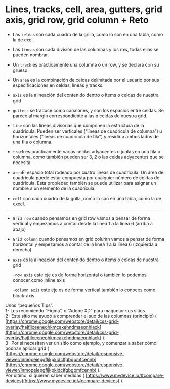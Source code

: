 # Lines, tracks, cell, area, gutters, grid axis, grid row, grid column + Reto

-   Las `celdas` son cada cuadro de la grilla, como lo son en una tabla, como la de exel.
-   Las `lineas` son cada división de las columnas y los row, todas ellas se pueden nombrar.
-   Un `track` es prácticamente una columna o un row, y se declara con su grueso.
-   Un `area` es la combinación de celdas delimitada por el usuario por sus especificaciones en celdas, líneas y tracks.
-   `axis` es la alineación del contenido dentro o items o celdas de nuestra grid
-   `gutters` se traduce como canalones, y son los espacios entre celdas. Se parece al margin correspondiente a las o celdas de nuestra grid.


-   `line` son las líneas divisorias que componen la estructura de la cuadrícula. Pueden ser verticales (“líneas de cuadrícula de columna”) u horizontales (“líneas de cuadrícula de fila”) y residir a ambos lados de una fila o columna.
    
-   `track` es prácticamente varias celdas adyacentes o juntas en una fila o columna, como también pueden ser 3, 2 o las celdas adyacentes que se necesita.
    
-   `area`El espacio total rodeado por cuatro líneas de cuadrícula. Un área de cuadrícula puede estar compuesta por cualquier número de celdas de cuadrícula. Esta propiedad también se puede utilizar para asignar un nombre a un elemento de la cuadrícula.
    
-   `cell` son cada cuadro de la grilla, como lo son en una tabla, como la de excel.
    

---

-   `Grid row` cuando pensamos en grid row vamos a pensar de forma vertical y empezamos a contar desde la linea 1 a la linea 6 (arriba a abajo)
    
-   `Grid column` cuando pensamos en grid column vamos a pensar de forma horizontal y empezamos a contar de la línea 1 a la línea 6 (izquierda a derecha)
    
-   `axis` es la alineación del contenido dentro o items o celdas de nuestra grid
    
    -`row axis` este eje es de forma horizontal o también lo podemos conocer como inline axis
    
    -`column axis` este eje es de forma vertical también lo conoces como block-axis

Unos “pequeños Tips”.  
1- Les recomiendo “Figma”, o “Adobe XD” para maquetar sus sitios.  
2- Éste sitio me ayudó a comprender el suo de las columnas (principio) (  
[https://chrome.google.com/webstore/detail/css-grid-overlay/hajfilceeneohkmcakehndmaeonhlack](https://chrome.google.com/webstore/detail/css-grid-overlay/hajfilceeneohkmcakehndmaeonhlack) ).  
3- Por si necesitan ver un sitio como ejemplo, y comenzar a saber cómo podrían aplicar grid ( [https://chrome.google.com/webstore/detail/responsive-viewer/inmopeiepgfljkpkidclfgbgbmfcennb](https://chrome.google.com/webstore/detail/responsive-viewer/inmopeiepgfljkpkidclfgbgbmfcennb) ).  
Por último, si quieren saber medidas ( [https://www.mydevice.io/#compare-devices](https://www.mydevice.io/#compare-devices) ).
